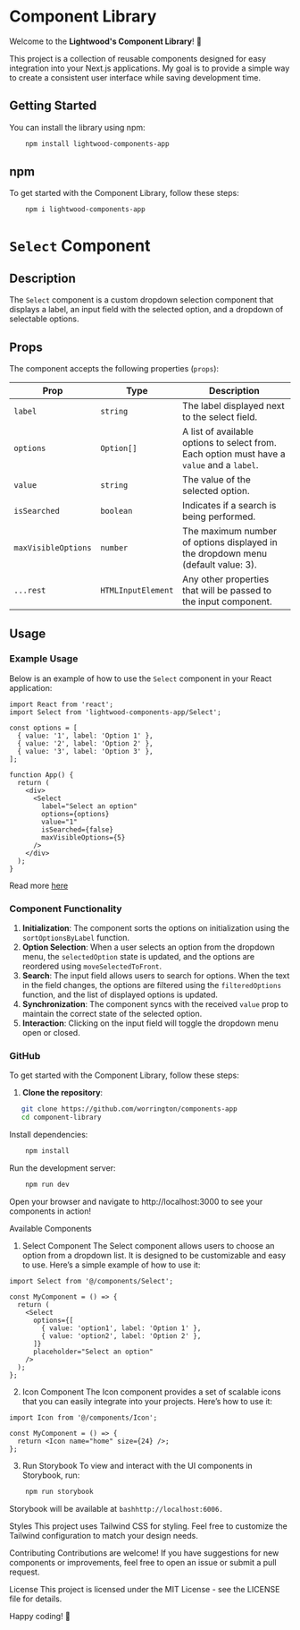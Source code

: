 # Component Library

Welcome to the **Lightwood's Component Library**! 🎉

This project is a collection of reusable components designed for easy integration into your Next.js applications. My goal is to provide a simple way to create a consistent user interface while saving development time.

## Getting Started
You can install the library using npm:

```bash
    npm install lightwood-components-app
```

## npm
To get started with the Component Library, follow these steps:

```bash
    npm i lightwood-components-app
```

# `Select` Component

## Description

The `Select` component is a custom dropdown selection component that displays a label, an input field with the selected option, and a dropdown of selectable options.

## Props

The component accepts the following properties (`props`):

| Prop             | Type               | Description                                                                                       |
|------------------|--------------------|---------------------------------------------------------------------------------------------------|
| `label`          | `string`           | The label displayed next to the select field.                                                    |
| `options`        | `Option[]`         | A list of available options to select from. Each option must have a `value` and a `label`.      |
| `value`          | `string`           | The value of the selected option.                                                                 |
| `isSearched`     | `boolean`          | Indicates if a search is being performed.                                                        |
| `maxVisibleOptions`| `number`         | The maximum number of options displayed in the dropdown menu (default value: 3).                 |
| `...rest`        | `HTMLInputElement` | Any other properties that will be passed to the input component.                                   |

## Usage

### Example Usage

Below is an example of how to use the `Select` component in your React application:

```tsx
import React from 'react';
import Select from 'lightwood-components-app/Select';

const options = [
  { value: '1', label: 'Option 1' },
  { value: '2', label: 'Option 2' },
  { value: '3', label: 'Option 3' },
];

function App() {
  return (
    <div>
      <Select 
        label="Select an option"
        options={options}
        value="1"
        isSearched={false}
        maxVisibleOptions={5}
      />
    </div>
  );
}
```

Read more [here](https://clever-caramel-a20070.netlify.app/?path=/docs/components-select--docs)

### Component Functionality

1. **Initialization**: The component sorts the options on initialization using the `sortOptionsByLabel` function.
2. **Option Selection**: When a user selects an option from the dropdown menu, the `selectedOption` state is updated, and the options are reordered using `moveSelectedToFront`.
3. **Search**: The input field allows users to search for options. When the text in the field changes, the options are filtered using the `filteredOptions` function, and the list of displayed options is updated.
4. **Synchronization**: The component syncs with the received `value` prop to maintain the correct state of the selected option.
5. **Interaction**: Clicking on the input field will toggle the dropdown menu open or closed.


### GitHub

To get started with the Component Library, follow these steps:

1. **Clone the repository**:
```bash
   git clone https://github.com/worrington/components-app
   cd component-library
```

Install dependencies:

```bash
    npm install
```

Run the development server:

```bash
    npm run dev
```
Open your browser and navigate to http://localhost:3000 to see your components in action!

Available Components

1. Select Component
The Select component allows users to choose an option from a dropdown list. It is designed to be customizable and easy to use. Here’s a simple example of how to use it:

```tsx
import Select from '@/components/Select';

const MyComponent = () => {
  return (
    <Select
      options={[
        { value: 'option1', label: 'Option 1' },
        { value: 'option2', label: 'Option 2' },
      ]}
      placeholder="Select an option"
    />
  );
};
```
2. Icon Component
The Icon component provides a set of scalable icons that you can easily integrate into your projects. Here’s how to use it:

```tsx
import Icon from '@/components/Icon';

const MyComponent = () => {
  return <Icon name="home" size={24} />;
};
```

3. Run Storybook
To view and interact with the UI components in Storybook, run:

```bash
    npm run storybook
```

Storybook will be available at `bashhttp://localhost:6006.`

Styles
This project uses Tailwind CSS for styling. Feel free to customize the Tailwind configuration to match your design needs.

Contributing
Contributions are welcome! If you have suggestions for new components or improvements, feel free to open an issue or submit a pull request.

License
This project is licensed under the MIT License - see the LICENSE file for details.

Happy coding! 🚀
